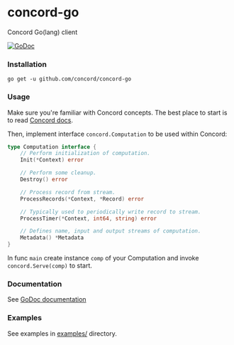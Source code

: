 # concord-go
Concord Go(lang) client

[![GoDoc](https://godoc.org/github.com/concord/concord-go?status.svg)](https://godoc.org/github.com/concord/concord-go)

### Installation
```
go get -u github.com/concord/concord-go
```

### Usage
Make sure you're familiar with Concord concepts. The best place to start is to read [Concord docs](http://docs.concord.io/concepts.html).


Then, implement interface `concord.Computation` to be used within Concord:

```go
type Computation interface {
    // Perform initialization of computation.
    Init(*Context) error

	// Perform some cleanup.
    Destroy() error

    // Process record from stream.
    ProcessRecords(*Context, *Record) error

    // Typically used to periodically write record to stream.
    ProcessTimer(*Context, int64, string) error

    // Defines name, input and output streams of computation.
    Metadata() *Metadata
}
```
  
In func `main` create instance `comp` of your Computation and invoke ```concord.Serve(comp)``` to start.

### Documentation

See [GoDoc documentation](https://godoc.org/github.com/concord/concord-go)

### Examples

See examples in [examples/](https://github.com/concord/concord-go/tree/master/examples) directory.
